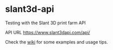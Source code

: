 # slant3d-api
Testing with the Slant 3D print farm API

API URL https://www.slant3dapi.com/api/

Check the [wiki](https://github.com/Florida-foilers/slant3d-api/wiki) for some examples and usage tips.
